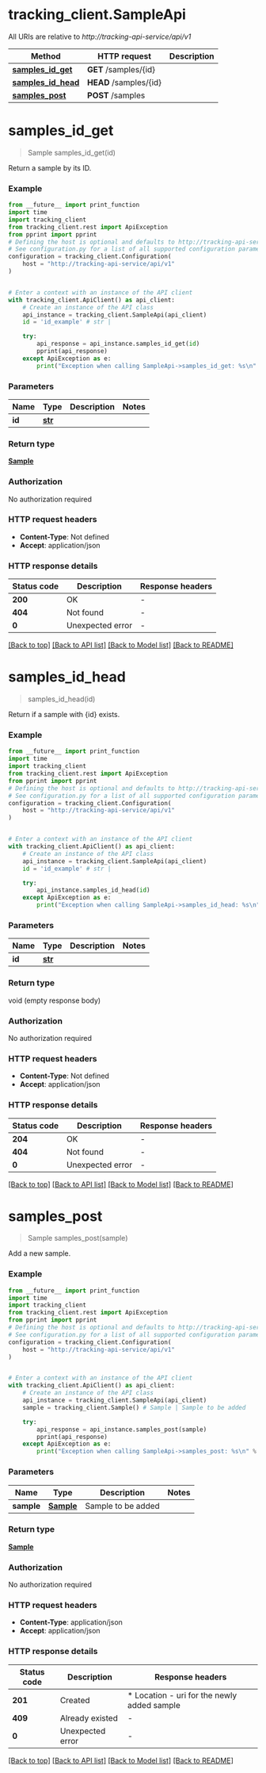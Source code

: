 # tracking_client.SampleApi

All URIs are relative to *http://tracking-api-service/api/v1*

Method | HTTP request | Description
------------- | ------------- | -------------
[**samples_id_get**](SampleApi.md#samples_id_get) | **GET** /samples/{id} | 
[**samples_id_head**](SampleApi.md#samples_id_head) | **HEAD** /samples/{id} | 
[**samples_post**](SampleApi.md#samples_post) | **POST** /samples | 


# **samples_id_get**
> Sample samples_id_get(id)



Return a sample by its ID.

### Example

```python
from __future__ import print_function
import time
import tracking_client
from tracking_client.rest import ApiException
from pprint import pprint
# Defining the host is optional and defaults to http://tracking-api-service/api/v1
# See configuration.py for a list of all supported configuration parameters.
configuration = tracking_client.Configuration(
    host = "http://tracking-api-service/api/v1"
)


# Enter a context with an instance of the API client
with tracking_client.ApiClient() as api_client:
    # Create an instance of the API class
    api_instance = tracking_client.SampleApi(api_client)
    id = 'id_example' # str | 

    try:
        api_response = api_instance.samples_id_get(id)
        pprint(api_response)
    except ApiException as e:
        print("Exception when calling SampleApi->samples_id_get: %s\n" % e)
```

### Parameters

Name | Type | Description  | Notes
------------- | ------------- | ------------- | -------------
 **id** | [**str**](.md)|  | 

### Return type

[**Sample**](Sample.md)

### Authorization

No authorization required

### HTTP request headers

 - **Content-Type**: Not defined
 - **Accept**: application/json

### HTTP response details
| Status code | Description | Response headers |
|-------------|-------------|------------------|
**200** | OK |  -  |
**404** | Not found |  -  |
**0** | Unexpected error |  -  |

[[Back to top]](#) [[Back to API list]](../README.md#documentation-for-api-endpoints) [[Back to Model list]](../README.md#documentation-for-models) [[Back to README]](../README.md)

# **samples_id_head**
> samples_id_head(id)



Return if a sample with {id} exists.

### Example

```python
from __future__ import print_function
import time
import tracking_client
from tracking_client.rest import ApiException
from pprint import pprint
# Defining the host is optional and defaults to http://tracking-api-service/api/v1
# See configuration.py for a list of all supported configuration parameters.
configuration = tracking_client.Configuration(
    host = "http://tracking-api-service/api/v1"
)


# Enter a context with an instance of the API client
with tracking_client.ApiClient() as api_client:
    # Create an instance of the API class
    api_instance = tracking_client.SampleApi(api_client)
    id = 'id_example' # str | 

    try:
        api_instance.samples_id_head(id)
    except ApiException as e:
        print("Exception when calling SampleApi->samples_id_head: %s\n" % e)
```

### Parameters

Name | Type | Description  | Notes
------------- | ------------- | ------------- | -------------
 **id** | [**str**](.md)|  | 

### Return type

void (empty response body)

### Authorization

No authorization required

### HTTP request headers

 - **Content-Type**: Not defined
 - **Accept**: application/json

### HTTP response details
| Status code | Description | Response headers |
|-------------|-------------|------------------|
**204** | OK |  -  |
**404** | Not found |  -  |
**0** | Unexpected error |  -  |

[[Back to top]](#) [[Back to API list]](../README.md#documentation-for-api-endpoints) [[Back to Model list]](../README.md#documentation-for-models) [[Back to README]](../README.md)

# **samples_post**
> Sample samples_post(sample)



Add a new sample.

### Example

```python
from __future__ import print_function
import time
import tracking_client
from tracking_client.rest import ApiException
from pprint import pprint
# Defining the host is optional and defaults to http://tracking-api-service/api/v1
# See configuration.py for a list of all supported configuration parameters.
configuration = tracking_client.Configuration(
    host = "http://tracking-api-service/api/v1"
)


# Enter a context with an instance of the API client
with tracking_client.ApiClient() as api_client:
    # Create an instance of the API class
    api_instance = tracking_client.SampleApi(api_client)
    sample = tracking_client.Sample() # Sample | Sample to be added

    try:
        api_response = api_instance.samples_post(sample)
        pprint(api_response)
    except ApiException as e:
        print("Exception when calling SampleApi->samples_post: %s\n" % e)
```

### Parameters

Name | Type | Description  | Notes
------------- | ------------- | ------------- | -------------
 **sample** | [**Sample**](Sample.md)| Sample to be added | 

### Return type

[**Sample**](Sample.md)

### Authorization

No authorization required

### HTTP request headers

 - **Content-Type**: application/json
 - **Accept**: application/json

### HTTP response details
| Status code | Description | Response headers |
|-------------|-------------|------------------|
**201** | Created |  * Location - uri for the newly added sample <br>  |
**409** | Already existed |  -  |
**0** | Unexpected error |  -  |

[[Back to top]](#) [[Back to API list]](../README.md#documentation-for-api-endpoints) [[Back to Model list]](../README.md#documentation-for-models) [[Back to README]](../README.md)

